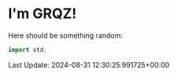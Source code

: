 # I'm GRQZ!
Here should be something random:  
```cpp
import std;
```


Last Update: 2024-08-31 12:30:25.991725+00:00
